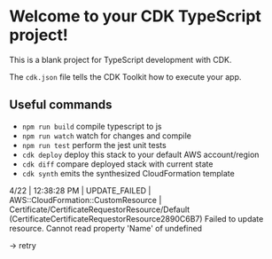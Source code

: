 # Welcome to your CDK TypeScript project!

This is a blank project for TypeScript development with CDK.

The `cdk.json` file tells the CDK Toolkit how to execute your app.

## Useful commands

 * `npm run build`   compile typescript to js
 * `npm run watch`   watch for changes and compile
 * `npm run test`    perform the jest unit tests
 * `cdk deploy`      deploy this stack to your default AWS account/region
 * `cdk diff`        compare deployed stack with current state
 * `cdk synth`       emits the synthesized CloudFormation template



4/22 | 12:38:28 PM | UPDATE_FAILED        | AWS::CloudFormation::CustomResource             | Certificate/CertificateRequestorResource/Default (CertificateCertificateRequestorResource2890C6B7) Failed to update resource. Cannot read property 'Name' of undefined

-> retry
